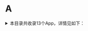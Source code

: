 # A
<details>
<summary>
本目录共收录13个App，详情见如下：
</summary>

- [AcFun](https://github.com/zirawell/R-Store/tree/main/Rule/QuanX/Adblock/App/A/AcFun)
- [安吉星](https://github.com/zirawell/R-Store/tree/main/Rule/QuanX/Adblock/App/A/%E5%AE%89%E5%90%89%E6%98%9F)
- [安徽掌上10000](https://github.com/zirawell/R-Store/tree/main/Rule/QuanX/Adblock/App/A/%E5%AE%89%E5%BE%BD%E6%8E%8C%E4%B8%8A10000)
- [澳觅](https://github.com/zirawell/R-Store/tree/main/Rule/QuanX/Adblock/App/A/%E6%BE%B3%E8%A7%85)
- [爱企查](https://github.com/zirawell/R-Store/tree/main/Rule/QuanX/Adblock/App/A/%E7%88%B1%E4%BC%81%E6%9F%A5)
- [爱回收](https://github.com/zirawell/R-Store/tree/main/Rule/QuanX/Adblock/App/A/%E7%88%B1%E5%9B%9E%E6%94%B6)
- [爱奇艺](https://github.com/zirawell/R-Store/tree/main/Rule/QuanX/Adblock/App/A/%E7%88%B1%E5%A5%87%E8%89%BA)
- [爱思助手](https://github.com/zirawell/R-Store/tree/main/Rule/QuanX/Adblock/App/A/%E7%88%B1%E6%80%9D%E5%8A%A9%E6%89%8B)
- [爱桐乡](https://github.com/zirawell/R-Store/tree/main/Rule/QuanX/Adblock/App/A/%E7%88%B1%E6%A1%90%E4%B9%A1)
- [爱美剧](https://github.com/zirawell/R-Store/tree/main/Rule/QuanX/Adblock/App/A/%E7%88%B1%E7%BE%8E%E5%89%A7)
- [爱范儿](https://github.com/zirawell/R-Store/tree/main/Rule/QuanX/Adblock/App/A/%E7%88%B1%E8%8C%83%E5%84%BF)
- [爱阅书香](https://github.com/zirawell/R-Store/tree/main/Rule/QuanX/Adblock/App/A/%E7%88%B1%E9%98%85%E4%B9%A6%E9%A6%99)
- [阿里云盘](https://github.com/zirawell/R-Store/tree/main/Rule/QuanX/Adblock/App/A/%E9%98%BF%E9%87%8C%E4%BA%91%E7%9B%98)

</details>